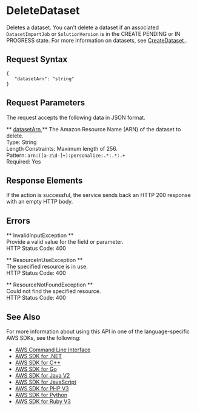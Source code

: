 # DeleteDataset<a name="API_DeleteDataset"></a>

Deletes a dataset\. You can't delete a dataset if an associated `DatasetImportJob` or `SolutionVersion` is in the CREATE PENDING or IN PROGRESS state\. For more information on datasets, see [ CreateDataset ](API_CreateDataset.md)\.

## Request Syntax<a name="API_DeleteDataset_RequestSyntax"></a>

```
{
   "datasetArn": "string"
}
```

## Request Parameters<a name="API_DeleteDataset_RequestParameters"></a>

The request accepts the following data in JSON format\.

 ** [ datasetArn ](#API_DeleteDataset_RequestSyntax) **   <a name="personalize-DeleteDataset-request-datasetArn"></a>
The Amazon Resource Name \(ARN\) of the dataset to delete\.  
Type: String  
Length Constraints: Maximum length of 256\.  
Pattern: `arn:([a-z\d-]+):personalize:.*:.*:.+`   
Required: Yes

## Response Elements<a name="API_DeleteDataset_ResponseElements"></a>

If the action is successful, the service sends back an HTTP 200 response with an empty HTTP body\.

## Errors<a name="API_DeleteDataset_Errors"></a>

 ** InvalidInputException **   
Provide a valid value for the field or parameter\.  
HTTP Status Code: 400

 ** ResourceInUseException **   
The specified resource is in use\.  
HTTP Status Code: 400

 ** ResourceNotFoundException **   
Could not find the specified resource\.  
HTTP Status Code: 400

## See Also<a name="API_DeleteDataset_SeeAlso"></a>

For more information about using this API in one of the language\-specific AWS SDKs, see the following:
+  [ AWS Command Line Interface](https://docs.aws.amazon.com/goto/aws-cli/personalize-2018-05-22/DeleteDataset) 
+  [ AWS SDK for \.NET](https://docs.aws.amazon.com/goto/DotNetSDKV3/personalize-2018-05-22/DeleteDataset) 
+  [ AWS SDK for C\+\+](https://docs.aws.amazon.com/goto/SdkForCpp/personalize-2018-05-22/DeleteDataset) 
+  [ AWS SDK for Go](https://docs.aws.amazon.com/goto/SdkForGoV1/personalize-2018-05-22/DeleteDataset) 
+  [ AWS SDK for Java V2](https://docs.aws.amazon.com/goto/SdkForJavaV2/personalize-2018-05-22/DeleteDataset) 
+  [ AWS SDK for JavaScript](https://docs.aws.amazon.com/goto/AWSJavaScriptSDK/personalize-2018-05-22/DeleteDataset) 
+  [ AWS SDK for PHP V3](https://docs.aws.amazon.com/goto/SdkForPHPV3/personalize-2018-05-22/DeleteDataset) 
+  [ AWS SDK for Python](https://docs.aws.amazon.com/goto/boto3/personalize-2018-05-22/DeleteDataset) 
+  [ AWS SDK for Ruby V3](https://docs.aws.amazon.com/goto/SdkForRubyV3/personalize-2018-05-22/DeleteDataset) 